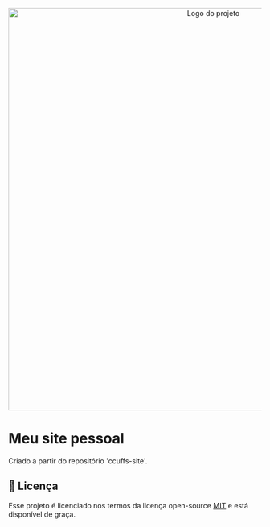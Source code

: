 <p align="center">
    <img width="800" src="https://github.com/ccuffs/identidade-visual/blob/master/logos/bg-transparent/cc-logo-bg-transparent.png?raw=true" title="Logo do projeto"><br />
</p>

# Meu site pessoal

Criado a partir do repositório 'ccuffs-site'.


## 🎫 Licença

Esse projeto é licenciado nos termos da licença open-source [MIT](https://choosealicense.com/licenses/mit) e está disponível de graça.
